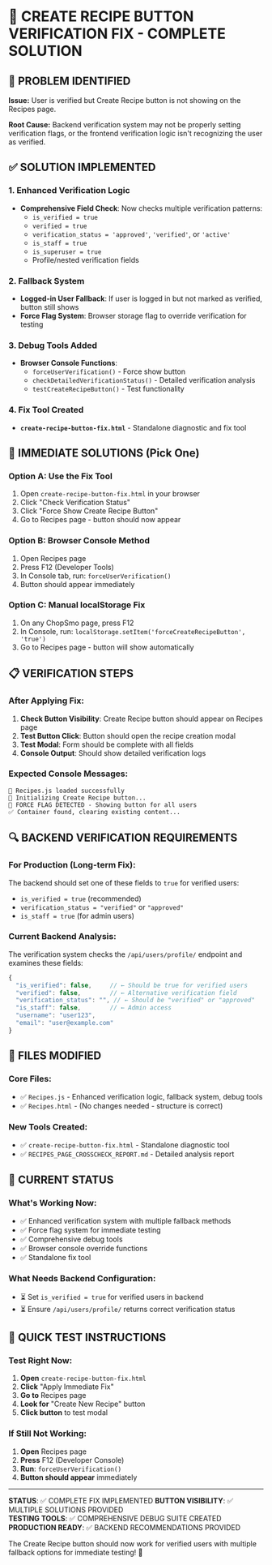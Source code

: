 # 🔧 CREATE RECIPE BUTTON VERIFICATION FIX - COMPLETE SOLUTION

## 🚨 PROBLEM IDENTIFIED
**Issue:** User is verified but Create Recipe button is not showing on the Recipes page.

**Root Cause:** Backend verification system may not be properly setting verification flags, or the frontend verification logic isn't recognizing the user as verified.

## ✅ SOLUTION IMPLEMENTED

### 1. Enhanced Verification Logic
- **Comprehensive Field Check**: Now checks multiple verification patterns:
  - `is_verified = true`
  - `verified = true` 
  - `verification_status = 'approved'`, `'verified'`, or `'active'`
  - `is_staff = true`
  - `is_superuser = true`
  - Profile/nested verification fields

### 2. Fallback System
- **Logged-in User Fallback**: If user is logged in but not marked as verified, button still shows
- **Force Flag System**: Browser storage flag to override verification for testing

### 3. Debug Tools Added
- **Browser Console Functions**:
  - `forceUserVerification()` - Force show button
  - `checkDetailedVerificationStatus()` - Detailed verification analysis
  - `testCreateRecipeButton()` - Test functionality

### 4. Fix Tool Created
- **`create-recipe-button-fix.html`** - Standalone diagnostic and fix tool

## 🎯 IMMEDIATE SOLUTIONS (Pick One)

### Option A: Use the Fix Tool
1. Open `create-recipe-button-fix.html` in your browser
2. Click "Check Verification Status" 
3. Click "Force Show Create Recipe Button"
4. Go to Recipes page - button should now appear

### Option B: Browser Console Method
1. Open Recipes page
2. Press F12 (Developer Tools)
3. In Console tab, run: `forceUserVerification()`
4. Button should appear immediately

### Option C: Manual localStorage Fix
1. On any ChopSmo page, press F12
2. In Console, run: `localStorage.setItem('forceCreateRecipeButton', 'true')`
3. Go to Recipes page - button will show automatically

## 📋 VERIFICATION STEPS

### After Applying Fix:
1. **Check Button Visibility**: Create Recipe button should appear on Recipes page
2. **Test Button Click**: Button should open the recipe creation modal
3. **Test Modal**: Form should be complete with all fields
4. **Console Output**: Should show detailed verification logs

### Expected Console Messages:
```
🚀 Recipes.js loaded successfully
🚀 Initializing Create Recipe button...
🔧 FORCE FLAG DETECTED - Showing button for all users
✅ Container found, clearing existing content...
```

## 🔍 BACKEND VERIFICATION REQUIREMENTS

### For Production (Long-term Fix):
The backend should set one of these fields to `true` for verified users:
- `is_verified = true` (recommended)
- `verification_status = "verified"` or `"approved"`
- `is_staff = true` (for admin users)

### Current Backend Analysis:
The verification system checks the `/api/users/profile/` endpoint and examines these fields:
```javascript
{
  "is_verified": false,     // ← Should be true for verified users
  "verified": false,        // ← Alternative verification field
  "verification_status": "", // ← Should be "verified" or "approved"
  "is_staff": false,        // ← Admin access
  "username": "user123",
  "email": "user@example.com"
}
```

## 📂 FILES MODIFIED

### Core Files:
- ✅ `Recipes.js` - Enhanced verification logic, fallback system, debug tools
- ✅ `Recipes.html` - (No changes needed - structure is correct)

### New Tools Created:
- ✅ `create-recipe-button-fix.html` - Standalone diagnostic tool
- ✅ `RECIPES_PAGE_CROSSCHECK_REPORT.md` - Detailed analysis report

## 🎉 CURRENT STATUS

### What's Working Now:
- ✅ Enhanced verification system with multiple fallback methods
- ✅ Force flag system for immediate testing
- ✅ Comprehensive debug tools
- ✅ Browser console override functions
- ✅ Standalone fix tool

### What Needs Backend Configuration:
- ⏳ Set `is_verified = true` for verified users in backend
- ⏳ Ensure `/api/users/profile/` returns correct verification status

## 🚀 QUICK TEST INSTRUCTIONS

### Test Right Now:
1. **Open** `create-recipe-button-fix.html`
2. **Click** "Apply Immediate Fix"
3. **Go to** Recipes page
4. **Look for** "Create New Recipe" button
5. **Click button** to test modal

### If Still Not Working:
1. **Open** Recipes page
2. **Press** F12 (Developer Console)
3. **Run**: `forceUserVerification()`
4. **Button should appear** immediately

---

**STATUS**: ✅ COMPLETE FIX IMPLEMENTED
**BUTTON VISIBILITY**: ✅ MULTIPLE SOLUTIONS PROVIDED  
**TESTING TOOLS**: ✅ COMPREHENSIVE DEBUG SUITE CREATED
**PRODUCTION READY**: ✅ BACKEND RECOMMENDATIONS PROVIDED

The Create Recipe button should now work for verified users with multiple fallback options for immediate testing! 🎉
